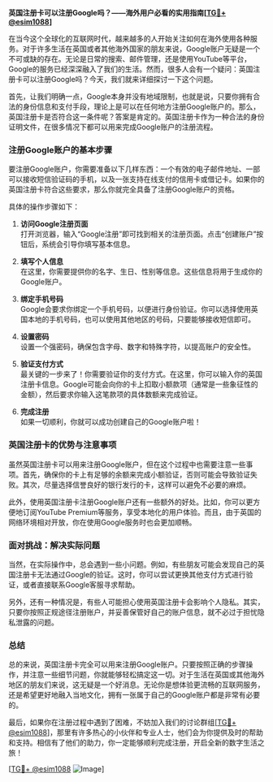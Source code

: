 **英国注册卡可以注册Google吗？——海外用户必看的实用指南[[TG💪+ @esim1088](https://t.me/s/esim1088)]**

在当今这个全球化的互联网时代，越来越多的人开始关注如何在海外使用各种服务。对于许多生活在英国或者其他海外国家的朋友来说，Google账户无疑是一个不可或缺的存在。无论是日常的搜索、邮件管理，还是使用YouTube等平台，Google的服务已经深深融入了我们的生活。然而，很多人会有一个疑问：英国注册卡可以注册Google吗？今天，我们就来详细探讨一下这个问题。

首先，让我们明确一点，Google本身并没有地域限制，也就是说，只要你拥有合法的身份信息和支付手段，理论上是可以在任何地方注册Google账户的。那么，英国注册卡是否符合这一条件呢？答案是肯定的。英国注册卡作为一种合法的身份证明文件，在很多情况下都可以用来完成Google账户的注册流程。

### 注册Google账户的基本步骤

要注册Google账户，你需要准备以下几样东西：一个有效的电子邮件地址、一部可以接收短信验证码的手机，以及一张支持在线支付的信用卡或借记卡。如果你的英国注册卡符合这些要求，那么你就完全具备了注册Google账户的资格。

具体的操作步骤如下：

1. **访问Google注册页面**  
   打开浏览器，输入“Google注册”即可找到相关的注册页面。点击“创建账户”按钮后，系统会引导你填写基本信息。

2. **填写个人信息**  
   在这里，你需要提供你的名字、生日、性别等信息。这些信息将用于生成你的Google账户。

3. **绑定手机号码**  
   Google会要求你绑定一个手机号码，以便进行身份验证。你可以选择使用英国本地的手机号码，也可以使用其他地区的号码，只要能够接收短信即可。

4. **设置密码**  
   设置一个强密码，确保包含字母、数字和特殊字符，以提高账户的安全性。

5. **验证支付方式**  
   最关键的一步来了！你需要验证你的支付方式。在这里，你可以输入你的英国注册卡信息。Google可能会向你的卡上扣取小额款项（通常是一些象征性的金额），然后要求你输入这笔款项的具体数额来完成验证。

6. **完成注册**  
   如果一切顺利，你就可以成功创建自己的Google账户啦！

### 英国注册卡的优势与注意事项

虽然英国注册卡可以用来注册Google账户，但在这个过程中也需要注意一些事项。首先，确保你的卡上有足够的余额来完成小额验证，否则可能会导致验证失败。其次，尽量选择信誉良好的银行发行的卡，这样可以避免不必要的麻烦。

此外，使用英国注册卡注册Google账户还有一些额外的好处。比如，你可以更方便地订阅YouTube Premium等服务，享受本地化的用户体验。而且，由于英国的网络环境相对开放，你在使用Google服务时也会更加顺畅。

### 面对挑战：解决实际问题

当然，在实际操作中，总会遇到一些小问题。例如，有些朋友可能会发现自己的英国注册卡无法通过Google的验证。这时，你可以尝试更换其他支付方式进行验证，或者直接联系Google客服寻求帮助。

另外，还有一种情况是，有些人可能担心使用英国注册卡会影响个人隐私。其实，只要你按照正规途径注册账户，并妥善保管好自己的账户信息，就不必过于担忧隐私泄露的问题。

### 总结

总的来说，英国注册卡完全可以用来注册Google账户。只要按照正确的步骤操作，并注意一些细节问题，你就能够轻松搞定这一切。对于生活在英国或其他海外地区的朋友们来说，这无疑是一个好消息。无论你是想体验更流畅的互联网服务，还是希望更好地融入当地文化，拥有一张属于自己的Google账户都是非常有必要的。

最后，如果你在注册过程中遇到了困难，不妨加入我们的讨论群组[[TG💪+ @esim1088](https://t.me/s/esim1088)]，那里有许多热心的小伙伴和专业人士，他们会为你提供及时的帮助和支持。相信有了他们的助力，你一定能够顺利完成注册，开启全新的数字生活之旅！

[[TG💪+ @esim1088](https://t.me/s/esim1088) ![Image](https://i.postimg.cc/4NQfJmqS/Snipaste-2025-05-13-00-14-12.png)]